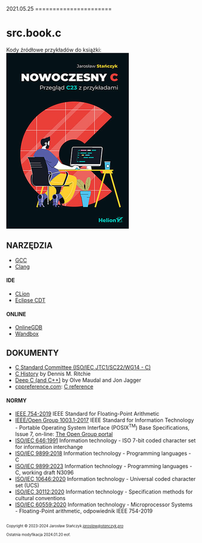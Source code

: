 2021.05.25 ======================
# src.book.c
Kody źródłowe przykładów do książki:<br />
[![Okładka](./pic/okladka.jpg)](https://helion.pl/ksiazki/nowoczesny-c-przeglad-c23-z-przykladami-jaroslaw-stanczyk,nowocp.htm)


## NARZĘDZIA
- [GCC](https://gcc.gnu.org/)
- [Clang](https://clang.llvm.org/)

#### IDE
- [CLion](https://www.jetbrains.com/clion/)
- [Eclipse CDT](https://www.eclipse.org/cdt/)

#### ONLINE
- [OnlineGDB](https://www.onlinegdb.com/)
- [Wandbox](https://wandbox.org/)

## DOKUMENTY

- [C Standard Committee (ISO/IEC JTC1/SC22/WG14 - C)](http://www.open-std.org/jtc1/sc22/wg14/)
- [C History](https://www.bell-labs.com/usr/dmr/www/chist.html) by Dennis M. Ritchie
- [Deep C (and C++)](https://olvemaudal.com/2011/10/10/deep-c/) by Olve Maudal and Jon Jagger
- [cppreference.com](https://en.cppreference.com): [C reference](https://en.cppreference.com/w/c)

#### NORMY
- [IEEE 754-2019](https://standards.ieee.org/standard/754-2019.html)
	IEEE Standard for Floating-Point Arithmetic 
- [IEEE/Open Group 1003.1-2017](https://standards.ieee.org/ieee/1003.1/7101/) 
	IEEE Standard for Information Technology - Portable Operating System Interface (POSIX<sup>TM</sup>) Base Specifications, Issue 7,
	on-line: [The Open Group portal](https://pubs.opengroup.org/onlinepubs/9699919799/)
- [ISO/IEC 646:1991](https://www.iso.org/standard/4777.html) Information technology - ISO 7-bit coded character set for information interchange
- [ISO/IEC 9899:2018](https://www.iso.org/standard/74528.html) Information technology - Programming languages - C 
- [ISO/IEC 9899:2023](https://www.open-std.org/JTC1/SC22/WG14/www/docs/n3096.pdf) Information technology - Programming languages - C,
	working draft N3096
- [ISO/IEC 10646:2020](https://www.iso.org/standard/76835.html) Information technology - Universal coded character set (UCS)
- [ISO/IEC 30112:2020](https://www.iso.org/standard/71987.html) Information technology - Specification methods for cultural conventions
- [ISO/IEC 60559:2020](https://www.iso.org/standard/80985.html) Information technology - Microprocessor Systems - Floating-Point arithmetic,
	odpowiednik IEEE 754-2019

<sub><sub>
Copyright &copy; 2023-2024 Jarosław Stańczyk *<jaroslaw@stanczyk.pro>*  
Ostatnia modyfikacja 2024.01.20
</sub></sub>
<sub><sub>
eof.
</sub></sub>
